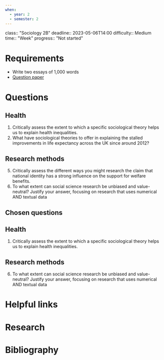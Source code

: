 ```yaml
---
when:
  - year: 2
  - semester: 2
---
```


class:: "Sociology 2B"
deadline:: 2023-05-06T14:00
difficulty:: Medium
time:: "Week"
progress:: "Not started"

# Requirements
- Write two essays of 1,000 words
- [Question paper](https://moodle.gla.ac.uk/pluginfile.php/6311848/mod_resource/content/7/Sociology%202B%20April_May%20Exam%20Paper.pdf)

# Questions
## Health
1. Critically assess the extent to which a specific sociological theory helps us to explain health inequalities.
2. What have sociological theories to offer in explaining the stalled improvements in life expectancy across the UK since around 2012?

## Research methods
5. Critically assess the different ways you might research the claim that national identity has a strong influence on the support for welfare benefits.
6. To what extent can social science research be unbiased and value-neutral? Justify your answer, focusing on research that uses numerical AND textual data

## Chosen questions
## Health
1. Critically assess the extent to which a specific sociological theory helps us to explain health inequalities.

## Research methods
6. To what extent can social science research be unbiased and value-neutral? Justify your answer, focusing on research that uses numerical AND textual data

# Helpful links

# Research

# Bibliography
